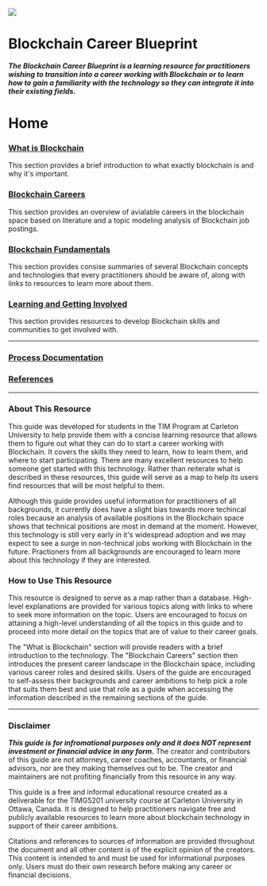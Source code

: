 ![](https://www.sap.com/dam/application/imagelibrary/photos/287000/287437.jpg/_jcr_content/renditions/287437_homepage_3840_1200.jpg.adapt.1920_522.true.false.false.false.jpg/1629157434919.jpg)

# Blockchain Career Blueprint

***The Blockchain Career Blueprint is a learning resource for practitioners wishing to transition into a career working with Blockchain or to learn how to gain a familiarity with the technology so they can integrate it into their existing fields.***

# Home

### [**What is Blockchain**](what_is_blockchain.md)

This section provides a brief introduction to what exactly blockchain is and why it's important.

### [**Blockchain Careers**](blockchain_careers.md)

This section provides an overview of avialable careers in the blockchain space based on literature and a topic modeling analysis of Blockchain job postings.

### [**Blockchain Fundamentals**](blockchain_concepts.md)

This section provides consise summaries of several Blockchain concepts and technologies that every practitioners should be aware of, along with links to resources to learn more about them.

### [**Learning and Getting Involved**](blockchain_learning.md)

This section provides resources to develop Blockchain skills and communities to get involved with.

----

### [Process Documentation](process.md)

### [References](references.md)

----
### About This Resource

This guide was developed for students in the TIM Program at Carleton University to help provide them with a concise learning resource that allows them to figure out what they can do to start a career working with Blockchain. It covers the skills they need to learn, how to learn them, and where to start participating. There are many excellent resources to help someone get started with this technology. Rather than reiterate what is described in these resources, this guide will serve as a map to help its users find resources that will be most helpful to them.

Although this guide provides useful information for practitioners of all backgrounds, it currently does have a slight bias towards more techincal roles because an analysis of available positions in the Blockchain space shows that technical positions are most in demand at the moment. However, this technology is still very early in it's widespread adoption and we may expect to see a surge in non-technical jobs working with Blockchain in the future. Practioners from all backgrounds are encouraged to learn more about this technology if they are interested.

### How to Use This Resource

This resource is designed to serve as a map rather than a database. High-level explanations are provided for various topics along with links to where to seek more information on the topic. Users are encouraged to focus on attaining a high-level understanding of all the topics in this guide and to proceed into more detail on the topics that are of value to their career goals.
	
The "What is Blockchain" section will provide readers with a brief introduction to the technology. The "Blockchain Careers" section then introduces the present career landscape in the Blockchain space, including various career roles and desired skills. Users of the guide are encouraged to self-assess their backgrounds and career ambitions to help pick a role that suits them best and use that role as a guide when accessing the information described in the remaining sections of the guide.

---
### Disclaimer

***This guide is for infromational purposes only and it does NOT represent investment or financial advice in any form.*** The creator and contributors of this guide are not attorneys, career coaches, accountants, or financial advisors, nor are they making themselves out to be. The creator and maintainers are not profiting financially from this resource in any way.  

This guide is a free and informal educational resource created as a deliverable for the TIMG5201 university course at Carleton University in Ottawa, Canada. It is designed to help practitioners navigate free and publicly available resources to learn more about blockchain technology in support of their career ambitions. 

Citations and references to sources of information are provided throughout the document and all other content is of the explicit opinion of the creators. This content is intended to and must be used for informational purposes only. Users must do their own research before making any career or financial decisions.